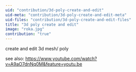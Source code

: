```yaml
---
uid: "contribution/3d-poly-create-and-edit"
uid-meta: "contribution/3d-poly-create-and-edit-meta"
uid-files: "contribution/3d-poly-create-and-edit-files"
title: "3d poly create and edit"
image: "roka.jpg"
contribution: "true"
---
```


create and edit 3d mesh/ poly

see also:
https://www.youtube.com/watch?v=A9aO7dnNq0M&feature=youtu.be